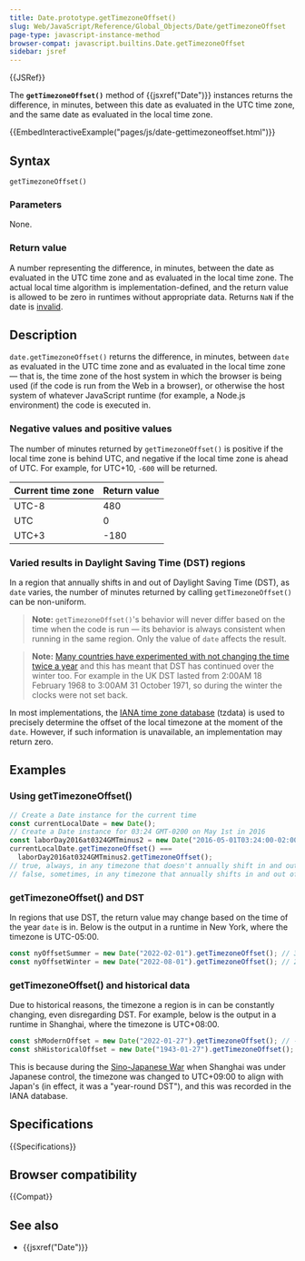 ```yaml
---
title: Date.prototype.getTimezoneOffset()
slug: Web/JavaScript/Reference/Global_Objects/Date/getTimezoneOffset
page-type: javascript-instance-method
browser-compat: javascript.builtins.Date.getTimezoneOffset
sidebar: jsref
---
```


{{JSRef}}

The **`getTimezoneOffset()`** method of {{jsxref("Date")}} instances returns the difference, in minutes, between this date as evaluated in the UTC time zone, and the same date as evaluated in the local time zone.

{{EmbedInteractiveExample("pages/js/date-gettimezoneoffset.html")}}

## Syntax

```js-nolint
getTimezoneOffset()
```

### Parameters

None.

### Return value

A number representing the difference, in minutes, between the date as evaluated in the UTC time zone and as evaluated in the local time zone. The actual local time algorithm is implementation-defined, and the return value is allowed to be zero in runtimes without appropriate data. Returns `NaN` if the date is [invalid](/en-US/docs/Web/JavaScript/Reference/Global_Objects/Date#the_epoch_timestamps_and_invalid_date).

## Description

`date.getTimezoneOffset()` returns the difference, in minutes, between `date` as evaluated in the UTC time zone and as evaluated in the local time zone — that is, the time zone of the host system in which the browser is being used (if the code is run from the Web in a browser), or otherwise the host system of whatever JavaScript runtime (for example, a Node.js environment) the code is executed in.

### Negative values and positive values

The number of minutes returned by `getTimezoneOffset()` is positive if the local time zone is behind UTC, and negative if the local time zone is ahead of UTC. For example, for UTC+10, `-600` will be returned.

| Current time zone | Return value |
| ----------------- | ------------ |
| UTC-8             | 480          |
| UTC               | 0            |
| UTC+3             | -180         |

### Varied results in Daylight Saving Time (DST) regions

In a region that annually shifts in and out of Daylight Saving Time (DST), as `date` varies, the number of minutes returned by calling `getTimezoneOffset()` can be non-uniform.

> **Note:** `getTimezoneOffset()`'s behavior will never differ based on the time when the code is run — its behavior is always consistent when running in the same region. Only the value of `date` affects the result.

> **Note:** [Many countries have experimented with not changing the time twice a year](https://en.wikipedia.org/wiki/Daylight_saving_time_by_country#Past_observance) and this has meant that DST has continued over the winter too. For example in the UK DST lasted from 2:00AM 18 February 1968 to 3:00AM 31 October 1971, so during the winter the clocks were not set back.

In most implementations, the [IANA time zone database](https://en.wikipedia.org/wiki/Daylight_saving_time#IANA_time_zone_database) (tzdata) is used to precisely determine the offset of the local timezone at the moment of the `date`. However, if such information is unavailable, an implementation may return zero.

## Examples

### Using getTimezoneOffset()

```js
// Create a Date instance for the current time
const currentLocalDate = new Date();
// Create a Date instance for 03:24 GMT-0200 on May 1st in 2016
const laborDay2016at0324GMTminus2 = new Date("2016-05-01T03:24:00-02:00");
currentLocalDate.getTimezoneOffset() ===
  laborDay2016at0324GMTminus2.getTimezoneOffset();
// true, always, in any timezone that doesn't annually shift in and out of DST
// false, sometimes, in any timezone that annually shifts in and out of DST
```

### getTimezoneOffset() and DST

In regions that use DST, the return value may change based on the time of the year `date` is in. Below is the output in a runtime in New York, where the timezone is UTC-05:00.

```js
const nyOffsetSummer = new Date("2022-02-01").getTimezoneOffset(); // 300
const nyOffsetWinter = new Date("2022-08-01").getTimezoneOffset(); // 240
```

### getTimezoneOffset() and historical data

Due to historical reasons, the timezone a region is in can be constantly changing, even disregarding DST. For example, below is the output in a runtime in Shanghai, where the timezone is UTC+08:00.

```js
const shModernOffset = new Date("2022-01-27").getTimezoneOffset(); // -480
const shHistoricalOffset = new Date("1943-01-27").getTimezoneOffset(); // -540
```

This is because during the [Sino-Japanese War](https://en.wikipedia.org/wiki/Second_Sino-Japanese_War) when Shanghai was under Japanese control, the timezone was changed to UTC+09:00 to align with Japan's (in effect, it was a "year-round DST"), and this was recorded in the IANA database.

## Specifications

{{Specifications}}

## Browser compatibility

{{Compat}}

## See also

- {{jsxref("Date")}}
